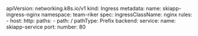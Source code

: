 apiVersion: networking.k8s.io/v1
kind: Ingress
metadata:
  name: skiapp-ingress-nginx
  namespace: team-riker
spec:
  ingressClassName: nginx
  rules:
    - host: 
      http:
        paths:
          - path: /
            pathType: Prefix
            backend:
              service:
                name: skiapp-service
                port:
                  number: 80
